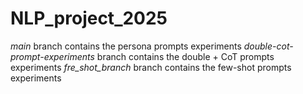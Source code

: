 # NLP_project_2025

_main_ branch contains the persona prompts experiments
_double-cot-prompt-experiments_ branch contains the double + CoT prompts experiments
_fre_shot_branch_ branch contains the few-shot prompts experiments
